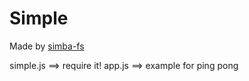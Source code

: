 Simple
======
Made by [simba-fs](https://github.com/simba-fs)

simple.js ==> require it!
app.js    ==> example for ping pong 
